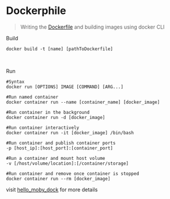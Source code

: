 # Dockerphile

> Writing the [Dockerfile](https://github.com/dwi13L/the_dockerphile/blob/2a1eed6312e81da83449dc90aa57d878ea08eb52/Dockerfile) and building images using docker CLI

Build

    docker build -t [name] [pathToDockerfile]

<br>

Run

    #Syntax
    docker run [OPTIONS] IMAGE [COMMAND] [ARG...]

    #Run named container
    docker container run --name [container_name] [docker_image]

    #Run container in the background
    docker container run -d [docker_image]

    #Run container interactively
    docker container run -it [docker_image] /bin/bash

    #Run container and publish container ports
    -p [host_ip]:[host_port]:[container_port]

    #Run a container and mount host volume
    -v [/host/volume/location]:[/container/storage]

    #Run container and remove once container is stopped
    docker container run --rm [docker_image]

visit [hello_moby_dock](https://github.com/dwi13L/hello-moby-dock) for more details
